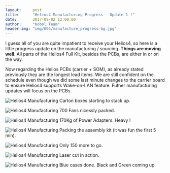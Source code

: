 ```yaml
---
layout:     post
title:      "Helios4 Manufacturing Progress - Update 1 !"
date:       2017-09-02 12:00:00
author:     "Kobol Team"
header-img: "img/005/manufacture_progress-bg.jpg"
---
```


<p>I guess all of you are quite impatient to receive your Helios4, so here is a little progress update on the manufacturing / sourcing. <b>Things are moving well</b>. All parts of the Helios4 Full Kit, besides the PCBs, are either in or on the way.<p>

<p>
Now regarding the Helios PCBs (carrier + SOM), as already stated previously they are the longest lead items. We are still confident on the schedule even though we did some last minute changes to the carrier board to ensure Helios4 supports Wake-on-LAN feature. Futher manufacturing updates will focus on the PCBs.
</p>

<p>
<img src="{{ site.baseurl }}/img/005/pic1.jpg" alt="Helios4 Manufacturing">
Carton boxes starting to stack up.
</p>

<p>
<img src="{{ site.baseurl }}/img/005/pic2.jpg" alt="Helios4 Manufacturing">
700 Fans nicessly packed.
</p>

<p>
<img src="{{ site.baseurl }}/img/005/pic3.jpg" alt="Helios4 Manufacturing">
170Kg of Power Adapters. Heavy !
</p>

<p>
<img src="{{ site.baseurl }}/img/005/pic4.jpg" alt="Helios4 Manufacturing">
Packing the assembly kit (it was fun the first 5 min).
</p>

<p>
<img src="{{ site.baseurl }}/img/005/pic5.jpg" alt="Helios4 Manufacturing">
Only 150 more to go.
</p>

<p>
<img src="{{ site.baseurl }}/img/005/pic6.jpg" alt="Helios4 Manufacturing">
Laser cut in action.
</p>

<p>
<img src="{{ site.baseurl }}/img/005/pic7.jpg" alt="Helios4 Manufacturing">
Blue cases done. Black and Green coming up.
</p>

